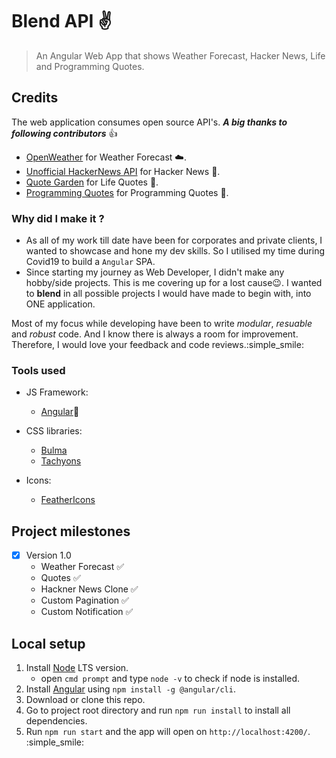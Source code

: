 # Blend API :v:

> An Angular Web App that shows Weather Forecast, Hacker News, Life and Programming Quotes.

## Credits

The web application consumes open source API's. **_A big thanks to following contributors_** :+1:

- [OpenWeather](https://api.openweathermap.org/data/2.5/forecast) for Weather Forecast :cloud:.
- [Unofficial HackerNews API](https://node-hnapi.herokuapp.com/) for Hacker News :newspaper:.
- [Quote Garden](https://quote-garden.herokuapp.com/api/v3/quotes/) for Life Quotes :pencil:.
- [Programming Quotes](https://raw.githubusercontent.com/skolakoda/programming-quotes-api/master/backup/quotes.json)
  for Programming Quotes :pencil:.

### Why did I make it ?

- As all of my work till date have been for corporates and private clients, I wanted to showcase and hone my dev skills. So I utilised my time during Covid19 to build a `Angular` SPA.
- Since starting my journey as Web Developer, I didn't make any hobby/side projects. This is me covering up for a lost cause:wink:. I wanted to **blend** in all possible projects I would have made to begin with, into ONE application.

Most of my focus while developing have been to write _modular_, _resuable_ and _robust_ code. And I know there is always a room for improvement. Therefore, I would love your feedback and code reviews.:simple_smile:

### Tools used

- JS Framework:

  - [Angular](https://angular.io/):muscle:

- CSS libraries:

  - [Bulma](https://bulma.io/)
  - [Tachyons](http://tachyons.io/docs/)

- Icons:
  - [FeatherIcons](https://feathericons.com/)

## Project milestones

- [x] Version 1.0
  - Weather Forecast :white_check_mark:
  - Quotes :white_check_mark:
  - Hackner News Clone :white_check_mark:
  - Custom Pagination :white_check_mark:
  - Custom Notification :white_check_mark:

## Local setup

1. Install [Node](https://nodejs.org/en/) LTS version.
   - open `cmd prompt` and type `node -v` to check if node is installed.
2. Install [Angular](https://angular.io/guide/setup-local) using `npm install -g @angular/cli`.
3. Download or clone this repo.
4. Go to project root directory and run `npm run install` to install all dependencies.
5. Run `npm run start` and the app will open on `http://localhost:4200/`. :simple_smile:
